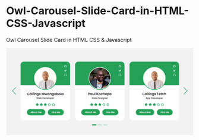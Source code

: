 # Owl-Carousel-Slide-Card-in-HTML-CSS-Javascript
Owl Carousel Slide Card in HTML CSS &amp; Javascript

![alt text](https://github.com/Collin0012/Owl-Carousel-Slide-Card-in-HTML-CSS-Javascript/blob/master/demo.PNG?raw=true)
